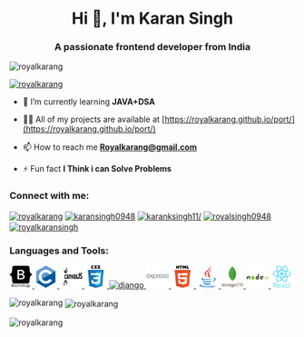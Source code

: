 <h1 align="center">Hi 👋, I'm Karan Singh</h1>
<h3 align="center">A passionate frontend developer from India</h3>
<img align="right" width="400" src="https://i.giphy.com/media/qgQUggAC3Pfv687qPC/giphy.webp" alt="">

<p align="left"> <img src="https://komarev.com/ghpvc/?username=royalkarang&label=Profile%20views&color=0e75b6&style=flat" alt="royalkarang" /> </p>

<p align="left"> <a href="https://twitter.com/royalkarang" target="blank"><img src="https://img.shields.io/twitter/follow/royalkarang?logo=twitter&style=for-the-badge" alt="royalkarang" /></a> </p>

- 🌱 I’m currently learning **JAVA+DSA**

- 👨‍💻 All of my projects are available at [https://royalkarang.github.io/port/](https://royalkarang.github.io/port/)

- 📫 How to reach me **Royalkarang@gmail.com**

- ⚡ Fun fact **I Think i can Solve Problems**

<h3 align="left">Connect with me:</h3>
<p align="left">
<a href="https://twitter.com/royalkarang" target="blank"><img align="center" src="https://raw.githubusercontent.com/rahuldkjain/github-profile-readme-generator/master/src/images/icons/Social/twitter.svg" alt="royalkarang" height="30" width="40" /></a>
<a href="https://linkedin.com/in/karansingh0948" target="blank"><img align="center" src="https://raw.githubusercontent.com/rahuldkjain/github-profile-readme-generator/master/src/images/icons/Social/linked-in-alt.svg" alt="karansingh0948" height="30" width="40" /></a>
<a href="https://fb.com/karanksingh11/" target="blank"><img align="center" src="https://raw.githubusercontent.com/rahuldkjain/github-profile-readme-generator/master/src/images/icons/Social/facebook.svg" alt="karanksingh11/" height="30" width="40" /></a>
<a href="https://instagram.com/royalsingh0948" target="blank"><img align="center" src="https://raw.githubusercontent.com/rahuldkjain/github-profile-readme-generator/master/src/images/icons/Social/instagram.svg" alt="royalsingh0948" height="30" width="40" /></a>
<a href="https://www.leetcode.com/royalkaransingh" target="blank"><img align="center" src="https://raw.githubusercontent.com/rahuldkjain/github-profile-readme-generator/master/src/images/icons/Social/leet-code.svg" alt="royalkaransingh" height="30" width="40" /></a>
</p>

<h3 align="left">Languages and Tools:</h3>
<p align="left"> <a href="https://getbootstrap.com" target="_blank" rel="noreferrer"> <img src="https://raw.githubusercontent.com/devicons/devicon/master/icons/bootstrap/bootstrap-plain-wordmark.svg" alt="bootstrap" width="40" height="40"/> </a> <a href="https://www.cprogramming.com/" target="_blank" rel="noreferrer"> <img src="https://raw.githubusercontent.com/devicons/devicon/master/icons/c/c-original.svg" alt="c" width="40" height="40"/> </a> <a href="https://canvasjs.com" target="_blank" rel="noreferrer"> <img src="https://raw.githubusercontent.com/Hardik0307/Hardik0307/master/assets/canvasjs-charts.svg" alt="canvasjs" width="40" height="40"/> </a> <a href="https://www.w3schools.com/css/" target="_blank" rel="noreferrer"> <img src="https://raw.githubusercontent.com/devicons/devicon/master/icons/css3/css3-original-wordmark.svg" alt="css3" width="40" height="40"/> </a> <a href="https://www.djangoproject.com/" target="_blank" rel="noreferrer"> <img src="https://cdn.worldvectorlogo.com/logos/django.svg" alt="django" width="40" height="40"/> </a> <a href="https://expressjs.com" target="_blank" rel="noreferrer"> <img src="https://raw.githubusercontent.com/devicons/devicon/master/icons/express/express-original-wordmark.svg" alt="express" width="40" height="40"/> </a> <a href="https://www.w3.org/html/" target="_blank" rel="noreferrer"> <img src="https://raw.githubusercontent.com/devicons/devicon/master/icons/html5/html5-original-wordmark.svg" alt="html5" width="40" height="40"/> </a> <a href="https://www.java.com" target="_blank" rel="noreferrer"> <img src="https://raw.githubusercontent.com/devicons/devicon/master/icons/java/java-original.svg" alt="java" width="40" height="40"/> </a> <a href="https://www.mongodb.com/" target="_blank" rel="noreferrer"> <img src="https://raw.githubusercontent.com/devicons/devicon/master/icons/mongodb/mongodb-original-wordmark.svg" alt="mongodb" width="40" height="40"/> </a> <a href="https://nodejs.org" target="_blank" rel="noreferrer"> <img src="https://raw.githubusercontent.com/devicons/devicon/master/icons/nodejs/nodejs-original-wordmark.svg" alt="nodejs" width="40" height="40"/> </a> <a href="https://reactjs.org/" target="_blank" rel="noreferrer"> <img src="https://raw.githubusercontent.com/devicons/devicon/master/icons/react/react-original-wordmark.svg" alt="react" width="40" height="40"/> </a> </p>

<p><img align="left" src="https://github-readme-stats.vercel.app/api/top-langs?username=royalkarang&show_icons=true&locale=en&layout=compact" alt="royalkarang" /></p>

<p>&nbsp;<img align="center" src="https://github-readme-stats.vercel.app/api?username=royalkarang&show_icons=true&locale=en" alt="royalkarang" /></p>

<p><img align="center" src="https://github-readme-streak-stats.herokuapp.com/?user=royalkarang&" alt="royalkarang" /></p>
